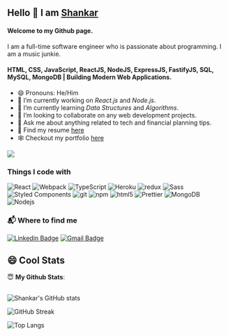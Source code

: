 ## Hello 👋 I am [Shankar](https://journeywithshankar.netlify.app/#contact)

#### Welcome to my Github page.
 I am a full-time software engineer who is passionate about programming. I am a music junkie.
#### HTML, CSS, JavaScript, ReactJS, NodeJS, ExpressJS, FastifyJS, SQL, MySQL, MongoDB | Building Modern Web Applications.

- 😄 Pronouns: He/Him
- 🔭 I’m currently working on *React.js* and *Node.js*.
- 🌱 I’m currently learning *Data Structures* and *Algorithms*.
- 👯 I’m looking to collaborate on any web development projects.
- 💬 Ask me about anything related to tech and financial planning tips.
- 📃 Find my resume [here](https://drive.google.com/file/d/19ioaDS8TfyPDfdO57VcUDDlIj_kRvL0v/view?usp=sharing)
- 🕸️ Checkout my portfolio [here](https://journeywithshankar.netlify.app) 
<!-- - 🖋️ I write tech blogs on [Medium](https://sanchithasr.medium.com/) and [DEV Community](https://dev.to/sanchithasr) -->

![](https://komarev.com/ghpvc/?username=journeywithshankar)

<h3>Things I code with</h3>
<p>
  <img alt="React" src="https://img.shields.io/badge/-React-45b8d8?style=flat-square&logo=react&logoColor=white" />
  <img alt="Webpack" src="https://img.shields.io/badge/-Webpack-8DD6F9?style=flat-square&logo=webpack&logoColor=white" /> 
  <img alt="TypeScript" src="https://img.shields.io/badge/-TypeScript-007ACC?style=flat-square&logo=typescript&logoColor=white" />
  <img alt="Heroku" src="https://img.shields.io/badge/-Heroku-430098?style=flat-square&logo=heroku&logoColor=white" />
  <img alt="redux" src="https://img.shields.io/badge/-Redux-764ABC?style=flat-square&logo=redux&logoColor=white" />
  <img alt="Sass" src="https://img.shields.io/badge/-Sass-CC6699?style=flat-square&logo=sass&logoColor=white" />
  <img alt="Styled Components" src="https://img.shields.io/badge/-Styled_Components-db7092?style=flat-square&logo=styled-components&logoColor=white" />
  <img alt="git" src="https://img.shields.io/badge/-Git-F05032?style=flat-square&logo=git&logoColor=white" />
  <img alt="npm" src="https://img.shields.io/badge/-NPM-CB3837?style=flat-square&logo=npm&logoColor=white" />
  <img alt="html5" src="https://img.shields.io/badge/-HTML5-E34F26?style=flat-square&logo=html5&logoColor=white" />
  <img alt="Prettier" src="https://img.shields.io/badge/-Prettier-F7B93E?style=flat-square&logo=prettier&logoColor=white" />
  <img alt="MongoDB" src="https://img.shields.io/badge/-MongoDB-13aa52?style=flat-square&logo=mongodb&logoColor=white" />
  <img alt="Nodejs" src="https://img.shields.io/badge/-Nodejs-43853d?style=flat-square&logo=Node.js&logoColor=white" />
</p>

### 📬 Where to find me

[![Linkedin Badge](https://img.shields.io/badge/-@journeywithshankar-0A64BF?style=flat-square&labelColor=000000&logo=Linkedin&link=https://www.linkedin.com/in/journeywithshankar/)](https://www.linkedin.com/in/journeywithshankar/)
[![Gmail Badge](https://img.shields.io/badge/-journeywithshankar@gmail.com-c14438?style=flat-square&labelColor=000000&logo=Gmail&link=mailto:journeywithshankar@gmail.com)](mailto:journeywithshankar@gmail.com)



## 😄 Cool Stats

 <summary> 😇 <b>My Github Stats</b>: </summary>
<br>
<p align = "center">
<!--   <img src = "https://github-readme-stats.vercel.app/api?username=journeywithshankar&show_icons=true&theme=radical"> &nbsp; &nbsp;
  <img src = "https://github-readme-stats.vercel.app/api/top-langs/?username=journeywithshankar&layout=compact&theme=tokyonight"> -->
 
 ![Shankar's GitHub stats](https://github-readme-stats.vercel.app/api?username=journeywithshankar&show_icons=true&theme=radical)

 ![GitHub Streak](https://github-readme-streak-stats.herokuapp.com/?user=journeywithshankar&theme=radical)

 ![Top Langs](https://github-readme-stats.vercel.app/api/top-langs/?username=journeywithshankar&layout=compact&theme=radical&langs_count=6)
 
</p>
